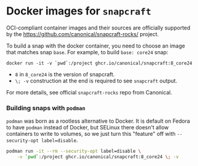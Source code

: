 # Docker images for `snapcraft`

OCI-compliant container images and their sources are officially supported by the
https://github.com/canonical/snapcraft-rocks/ project.

To build a snap with the docker container, you need to choose an image that
matches snap `base`. For example, to build `base: core24` snap:

    docker run -it -v `pwd`:/project ghcr.io/canonical/snapcraft:8_core24

 * `8` in `8_core24` is the version of snapcraft.
 * `\; -v` construction at the end is required to see `snapcraft` output.

For more details, see official `snapcraft-rocks` repo from Canonical.

### Building snaps with `podman`

`podman` was born as a rootless alternative to Docker. It is default on Fedora
to have `podman` instead of Docker, but SELinux there doesn't allow containers
to write to volumes, so we just turn this "feature" off with
 `--security-opt label=disable`.

```sh
podman run -it --rm --security-opt label=disable \
    -v `pwd`:/project ghcr.io/canonical/snapcraft:8_core24 \; -v
```
